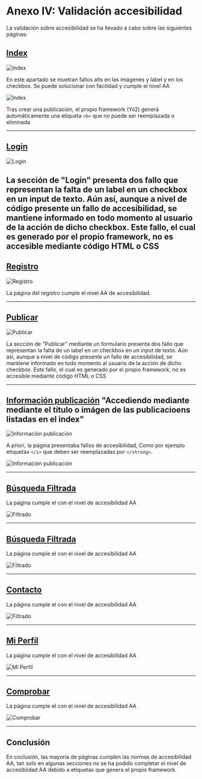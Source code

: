 Anexo IV: Validación accesibilidad
========================

La validación sobre accesibilidad se ha llevado a cabo sobre las siguientes páginas:

[Index](http://animas.herokuapp.com/index.php)
---------

![Index](img/accesibilidad/accesibilidad-index1.PNG)

En este apartado se muetran fallos alts en las imágenes y label y en los checkbox. Se puede solucionar con facilidad y cumple el nivel AA

![Index](img/accesibilidad/accesibilidad-index.PNG)

Tras crear una publicación, el propio framework (Yii2) generá automáticamente una etiqueta  `<b>` que no puede ser reemplazada o eliminada

-------------------------------------------------

[Login](http://animas.herokuapp.com/user/login.php)
---------


![Login](img/accesibilidad/accesibilidad-login.PNG)

La sección de "Login" presenta dos fallo que representan la falta de un label en un checkbox en un input de texto. Aún así, aunque a nivel de código presente un fallo de accesibilidad, se mantiene informado en todo momento al usuario de la acción de dicho checkbox. Este fallo, el cual es generado por el propio framework, no es accesible mediante código HTML o CSS
-------------------------------------------------

[Registro](http://animas.herokuapp.com/user/register.php)
---------


![Registro](img/accesibilidad/accesibilidad-registro.PNG)

La página del registro cumple el nivel AA de accesibilidad.

-------------------------------------------------

[Publicar](https://animas.herokuapp.com/publicaciones/create.php)
---------


![Publicar](img/accesibilidad/accesibilidad-formulario.PNG)

La sección de "Publicar" mediante un formulario presenta dos fallo que representan la falta de un label en un checkbox en un input de texto. Aún así, aunque a nivel de código presente un fallo de accesibilidad, se mantiene informado en todo momento al usuario de la acción de dicho checkbox. Este fallo, el cual es generado por el propio framework, no es accesible mediante código HTML o CSS


-------------------------------------------------

[Información publicación](http://animas.herokuapp.com/index.php)
"Accediendo mediante mediante el título o imágen de las publicacioens listadas en el index"
---------

![Información publicación](img/accesibilidad/accesibilidad-viewpub1.PNG)

A priori, la página presentaba fallos de accesibilidad, Como por ejemplo etiquetas `</i>` que deben ser reemplazadas por `</strong>`.

![Información publicación](img/accesibilidad/accesibilidad-viewpublicar2.PNG)

-------------------------------------------------

[Búsqueda Filtrada](http://animas.herokuapp.com/site/filtro)
---------
La página cumple el con el nivel de accesibilidad AA

![Filtrado](img/accesibilidad/accesibilidad-filtrado.PNG)


-------------------------------------------------

[Búsqueda Filtrada](http://animas.herokuapp.com/site/filtro)
---------
La página cumple el con el nivel de accesibilidad AA

![Filtrado](img/accesibilidad/accesibilidad-filtrado.PNG)


-------------------------------------------------

[Contacto](http://animas.herokuapp.com/site/contact)
---------
La página cumple el con el nivel de accesibilidad AA

![Filtrado](img/accesibilidad/accesibilidad-contacto.PNG)


-------------------------------------------------

[Mi Perfil](http://animas.herokuapp.com/user/14)
---------
La página cumple el con el nivel de accesibilidad AA

![Mi Perfil](img/accesibilidad/accesibilidad-miperfil.PNG)

-------------------------------------------------


[Comprobar](http://animas.herokuapp.com/publicaciones/comprobar)
---------
La página cumple el con el nivel de accesibilidad AA

![Comprobar](img/accesibilidad/publicaciones-comprobar.PNG)

-------------------------------------------------


Conclusión
-----------------

En coclusión, las mayoría de páginas cumplen las normas de accesibilidad AA, tan solo en algunas secciones no se ha podido completar el nivel de accesiblidad AA debido a etiquetas que genera el propio framework.
